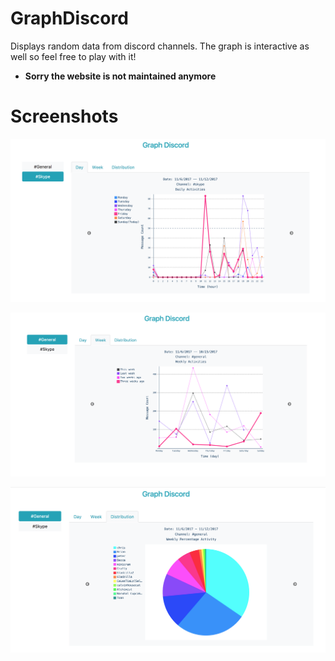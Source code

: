 # GraphDiscord
Displays random data from discord channels. The graph is interactive as well so feel free to play with it!

- **Sorry the website is not maintained anymore**

# Screenshots
![Image 3](https://github.com/vinhvu200/GraphDiscord/raw/master/DemoImages/image_3.png "Image 3")

![Image 4](https://github.com/vinhvu200/GraphDiscord/raw/master/DemoImages/image_4.png "Image 4")

![Image 5](https://github.com/vinhvu200/GraphDiscord/raw/master/DemoImages/image_5.png "Image 5")
